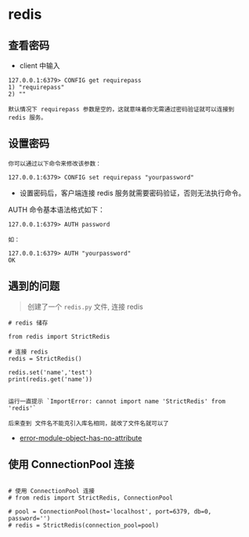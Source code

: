 # redis

## 查看密码

- client 中输入
```
127.0.0.1:6379> CONFIG get requirepass
1) "requirepass"
2) ""

默认情况下 requirepass 参数是空的，这就意味着你无需通过密码验证就可以连接到 redis 服务。
```
## 设置密码

```
你可以通过以下命令来修改该参数：

127.0.0.1:6379> CONFIG set requirepass "yourpassword"
```


- 设置密码后，客户端连接 redis 服务就需要密码验证，否则无法执行命令。


AUTH 命令基本语法格式如下：
```
127.0.0.1:6379> AUTH password

如：

127.0.0.1:6379> AUTH "yourpassword"
OK
```


## 遇到的问题

>创建了一个 `redis.py` 文件,
连接 redis 
```
# redis 储存

from redis import StrictRedis

# 连接 redis
redis = StrictRedis()

redis.set('name','test')
print(redis.get('name'))


运行一直提示 `ImportError: cannot import name 'StrictRedis' from 'redis'`

后来查到 文件名不能克引入库名相同，就改了文件名就可以了
```
- [error-module-object-has-no-attribute](https://stackoverflow.com/questions/15649222/redis-py-attributeerror-module-object-has-no-attribute)


## 使用 ConnectionPool 连接
```

# 使用 ConnectionPool 连接
# from redis import StrictRedis, ConnectionPool

# pool = ConnectionPool(host='localhost', port=6379, db=0, password='')
# redis = StrictRedis(connection_pool=pool)
```